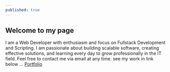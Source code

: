 ```yaml
---
published: true
---
```

## Welcome to my page

I am a Web Developer with enthusiasm and focus on Fullstack  Development and Scripting.
I am passionate about building scalable software, creating effective solutions, and learning every day to grow professionally in the IT field.
Feel free to contact me via email at any time.
see my work in link below ... 
<a href="{{ site.baseurl }}/about">Portfolio</a>
